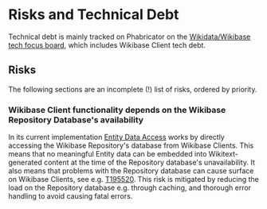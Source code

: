 # Risks and Technical Debt

Technical debt is mainly tracked on Phabricator on the [Wikidata/Wikibase tech focus board](https://phabricator.wikimedia.org/project/view/5176/), which includes Wikibase Client tech debt.

## Risks

The following sections are an incomplete (!) list of risks, ordered by priority.

### Wikibase Client functionality depends on the Wikibase Repository Database's availability

In its current implementation [Entity Data Access](./06-Runtime_View.md#entity-data-access) works by directly accessing the Wikibase Repository's database from Wikibase Clients. This means that no meaningful Entity data can be embedded into Wikitext-generated content at the time of the Repository database's unavailability. It also means that problems with the Repository database can cause surface on Wikibase Clients, see e.g. [T195520](https://phabricator.wikimedia.org/T195520). This risk is mitigated by reducing the load on the Repository database e.g. through caching, and thorough error handling to avoid causing fatal errors.
